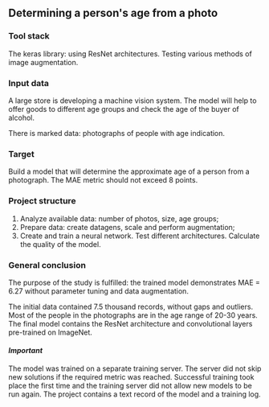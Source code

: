 ## Determining a person's age from a photo

### Tool stack

The keras library: using ResNet architectures.
Testing various methods of image augmentation.

### Input data

A large store is developing a machine vision system. The model will help to offer goods to different age groups and check the age of the buyer of alcohol.

There is marked data: photographs of people with age indication.

### Target

Build a model that will determine the approximate age of a person from a photograph. The MAE metric should not exceed 8 points.

### Project structure

1. Analyze available data: number of photos, size, age groups;
2. Prepare data: create datagens, scale and perform augmentation;
3. Create and train a neural network. Test different architectures. Calculate the quality of the model.

### General conclusion

The purpose of the study is fulfilled: the trained model demonstrates MAE = 6.27 without parameter tuning and data augmentation.

The initial data contained 7.5 thousand records, without gaps and outliers. Most of the people in the photographs are in the age range of 20-30 years. The final model contains the ResNet architecture and convolutional layers pre-trained on ImageNet.

#### *Important*

The model was trained on a separate training server.
The server did not skip new solutions if the required metric was reached. Successful training took place the first time and the training server did not allow new models to be run again.
The project contains a text record of the model and a training log.
